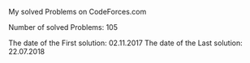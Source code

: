 My solved Problems on CodeForces.com

Number of solved Problems: 105

The date of the First solution: 02.11.2017
The date of the Last solution:  22.07.2018
